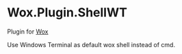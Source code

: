 # Wox.Plugin.ShellWT
Plugin for [Wox](https://github.com/Wox-launcher/Wox)

Use Windows Terminal as default wox shell instead of cmd.
